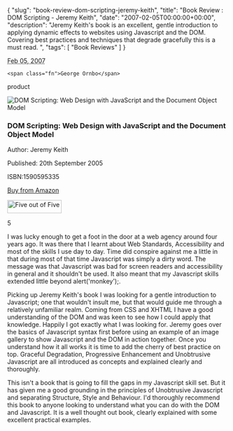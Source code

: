 {
  "slug": "book-review-dom-scripting-jeremy-keith",
  "title": "Book Review : DOM Scripting - Jeremy Keith",
  "date": "2007-02-05T00:00:00+00:00",
  "description": "Jeremy Keith's book is an excellent, gentle introduction to applying dynamic effects to websites using Javascript and the DOM. Covering best practices and techniques that degrade gracefully this is a must read. ",
  "tags": [
    "Book Reviews"
  ]
}

<abbr class="dtreviewed" title="20070205T1800">Feb 05, 2007</abbr>

<span class="reviewer vcard" id="reviewer-vcard">

    <span class="fn">George Ornbo</span>

</span>

<span class="type">product</span>

<img src="/images/articles/dom_scripting.jpg"  alt="DOM Scripting: Web Design with JavaScript and the Document Object Model" title="DOM Scripting: Web Design with JavaScript and the Document Object Model" class="right" />

<h3 class="fn">DOM Scripting: Web Design with JavaScript and the Document Object Model</h3>

<p>Author: Jeremy Keith</p>

<p>Published: 20th September 2005</p>

<p>ISBN:1590595335</p>

<p><a href="http://www.amazon.com/DOM-Scripting-Design-JavaScript-Document/dp/1590595335">Buy from Amazon</a></p>

<img src="/images/books/five_stars.gif" title="Five out of Five" alt="Five out of Five" width="124" height="30" />

<span class="rating">5</span>

<div class="description">

<p>I was lucky enough to get a foot in the door at a web agency around four years ago. It was there that I learnt about Web Standards, Accessibility and most of the skills I use day to day. Time did conspire against me a little in that during most of that time Javascript was simply a dirty word. The message was that Javascript was bad for screen readers and accessibility in general and it shouldn't be used. It also meant that my Javascript skills extended little beyond alert('monkey');. </p>

<p>Picking up Jeremy Keith's book I was looking for a gentle introduction to Javascript; one that wouldn't insult me, but that would guide me through a relatively unfamiliar realm. Coming from CSS and XHTML I have a good understanding of the DOM and was keen to see how I could apply that knowledge. Happily I got exactly what I was looking for. Jeremy goes over the basics of Javascript syntax first before using an example of an image gallery to show Javascript and the DOM in action together. Once you understand how it all works it is time to add the cherry of best practice on top. Graceful Degradation, Progressive Enhancement and Unobtrusive Javascript are all introduced as concepts and explained clearly and thoroughly.</p> 

<p>This isn't a book that is going to fill the gaps in my Javascript skill set. But it has given me a good grounding in the principles of Unobtrusive Javascript and separating Structure, Style and Behaviour. I'd thoroughly recommend this book to anyone looking to understand what you can do with the DOM and Javascript. It is a well thought out book, clearly explained with some excellent practical examples. </p>

</div>
</div>
